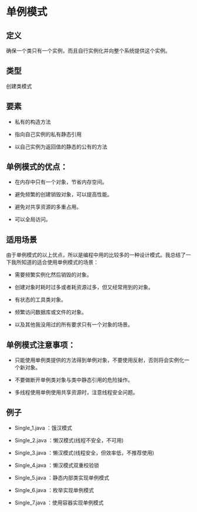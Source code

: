 # 单例模式

## 定义

确保一个类只有一个实例，而且自行实例化并向整个系统提供这个实例。

## 类型

创建类模式

## 要素

- 私有的构造方法

- 指向自己实例的私有静态引用

- 以自己实例为返回值的静态的公有的方法

## 单例模式的优点：

- 在内存中只有一个对象，节省内存空间。

- 避免频繁的创建销毁对象，可以提高性能。

- 避免对共享资源的多重占用。

- 可以全局访问。

## 适用场景

由于单例模式的以上优点，所以是编程中用的比较多的一种设计模式。我总结了一下我所知道的适合使用单例模式的场景：

- 需要频繁实例化然后销毁的对象。

- 创建对象时耗时过多或者耗资源过多，但又经常用到的对象。

- 有状态的工具类对象。

- 频繁访问数据库或文件的对象。

- 以及其他我没用过的所有要求只有一个对象的场景。

##  单例模式注意事项：

  - 只能使用单例类提供的方法得到单例对象，不要使用反射，否则将会实例化一个新对象。

  - 不要做断开单例类对象与类中静态引用的危险操作。

  - 多线程使用单例使用共享资源时，注意线程安全问题。

## 例子

- Single_1.java ：饿汉模式

- Single_2.java ：懒汉模式(线程不安全，不可用)

- Single_3.java ：懒汉模式(线程安全，但效率低，不推荐使用)

- Single_4.java ：懒汉模式双重校验锁

- Single_5.java ：静态内部类实现单例模式

- Single_6.java ：枚举实现单例模式

- Single_7.java ：使用容器实现单例模式